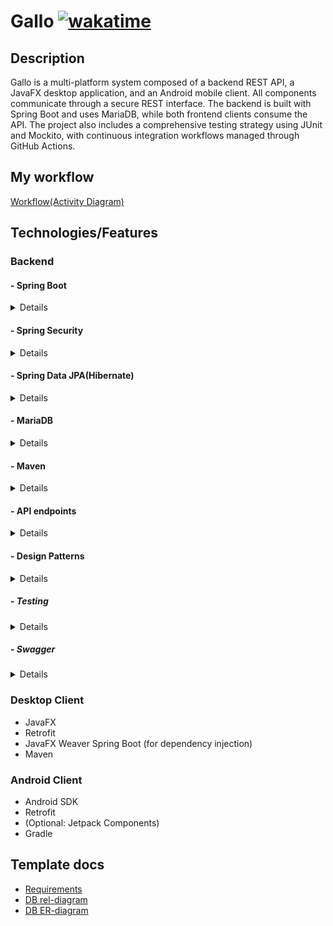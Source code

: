# Gallo [![wakatime](https://wakatime.com/badge/user/a5d3b539-fae9-4380-955b-fa971cded77a/project/d07694b7-06a4-40b5-b960-96c684a72f65.svg)](https://wakatime.com/@CrhistianMRe/projects/oisgwqpmpc?start=2025-09-03&end=2025-09-09)




## Description
Gallo is a multi-platform system composed of a backend REST API, a JavaFX desktop application, and an Android mobile client. All components communicate through a secure REST interface. The backend is built with Spring Boot and uses MariaDB, while both frontend clients consume the API. The project also includes a comprehensive testing strategy using JUnit and Mockito, with continuous integration workflows managed through GitHub Actions.

## My workflow
[Workflow(Activity Diagram)](https://drive.google.com/file/d/1L7UbmsDkHxn08zls8QkCsRoNf7n09437/view?usp=sharing)

## Technologies/Features
### Backend
#### - Spring Boot
<details>
<summary>Details</summary>

Main framework used to run API REST service, beans configuration and dependency management.

</details>

#### - Spring Security
<details>
<summary>Details</summary>

- **Filter chain:**
Matches permissions of authorities/roles provided by DB and functional requirements documents exposing/locking endpoint. Also used for filter and UserDetailsService usage.

- **JWT:**
JSON Web Token Authentication implementation with Spring Security dependency. Using filters to validate, attempt, fail and success authentication based on gallo DB account data retrieve with ADMIN/USER authorities.

- **Custom UserDetails:**
As by default UserDetails class contains only username usage, custom UserDetails implementation class added with email attribute matching DB account table giving User details context to the whole system.

- **Custom UserDetailsService:**
This service is used with the default UserDetails service loadUserByUsername override method replacing common UserDetails return object for previously described Custom UserDetails implementation.

</details>

#### - Spring Data JPA(Hibernate)
<details>
<summary>Details</summary>

- **Entities:**
Each table, field and constraint has been mapped respectively to Gallo MariaDB database.

- **Repositories:**
Provided repository layer between service and db creating queries derived by method name or personalized JPQL queries to avoid repetition and only "usage of defaults".

</details>

#### - MariaDB
<details>
<summary>Details</summary>

SQL creation and insert script for retrieve and store of Gallo workout app.

</details>

#### - Maven
<details>
<summary>Details</summary>

- **Directory paths:**
Defined to package ease of use for workflow on local Maven testing and GitHub Actions CI. 

</details>

#### - API endpoints
<details>
<summary>Details</summary>

- **Controller endpoint layer:**
Used for the only purpose of exposing business logic resolved data for HTTP requests. 

- **DTOs:**
Input and output requests on controller endpoints contains DTO usage to provide responsibilites separation on entities, JSON Mapper requests/responses properties configurations and personalized validation annotations.

- **Personalized annotations:**
Grants pre-constraint validation in order to throw respective exception avoiding DB/ORM exception variety. Annotations localized on controller methods, DTO cascading fields and cross-parameter class validation. 

- **Exception handler controller:**
Furnish whole platform with personalized exception handling custom message responses.

</details>

#### - Design Patterns
<details>
<summary>Details</summary>

- **Builder:**
Used for entities instance declaration on runtime and testing.

</details>

##### - Testing
<details>
<summary>Details</summary>

Tests implements JUnit, Mockito, AssertJ and H2 DE, intended to validate data/methods correct functionality integrity for local test and remote CI.

</details>

##### - Swagger 
<details>
<summary>Details</summary>

Swagger implemented to document Gallo backend platform.

</details>

### Desktop Client 
- JavaFX  
- Retrofit  
- JavaFX Weaver Spring Boot (for dependency injection)  
- Maven

### Android Client
- Android SDK  
- Retrofit  
- (Optional: Jetpack Components)  
- Gradle

## Template docs
- [Requirements](https://drive.google.com/file/d/1diq_zjKFh7muv0KoUWesED698ZbEQZOE/view?usp=sharing)
- [DB rel-diagram](https://drive.google.com/file/d/17Mow6Cy2x-wizXpR6F3c3Lj6hZUB44Gi/view?usp=sharing)
- [DB ER-diagram](https://drive.google.com/file/d/1G-CbavoAnz9QBjyq8I9cslvOH4q5mqhN/view?usp=sharing)


